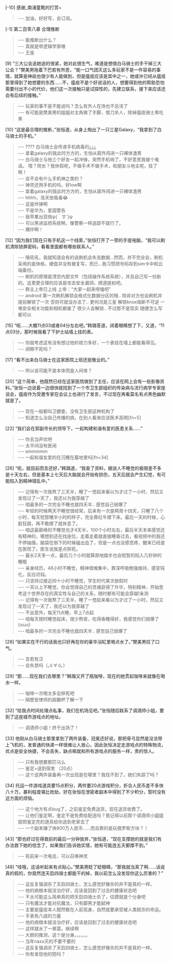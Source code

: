 
[-10] 感谢_南浦童靴的打赏~
>--- 加油，好好写，会订阅。<br>

[-1] 第二百零八章 合理推断
>--- 能推断出什么？<br>
>--- 真就是带逻辑学家嗷<br>
>--- 王座<br>

[9] “三大公会追她追的很紧，她对此很生气，难道是想借白马骑士的手干掉三大公会？”樊美男拖着下巴若有所思，“能一口气团灭这么多玩家不是一件容易的事情，就算是神祇也很少有人能做到，但是瘟疫应该是其中之一，她或许已经从瘟疫那里得到了她想要的东西……不，瘟疫不是个好说话的人，想要得到他的帮助恐怕需要付出不小的代价，他们这一次接触只是试探性的，先建立联系，接下来应该还会有后续的接触。”
>--- 玩家的事不是不能说吗？怎么有外人在场也不忌讳了<br>
>--- 有可能是樊美男的姐姐对主角做了手脚，借刀杀人，除掉瘟疫骑士黑吃黑<br>

[10] “这是最合理的推断，”张恒道，从身上掏出了一只三星Galaxy，“我拿到了白马骑士的手机。”
>--- ???? 白马骑士会传递手机病毒的¿¿¿<br>
>--- 拿着galaxy的我此时方方的，生怕从窗外闯进一只裸体渣男<br>
>--- 白马骑士与他三个好友一起冲锋，突然手机响了，不好意思我接个电话。
喂？院长？我休假呢，不做手术不做手术，和朋友斗地主呢，挂了啊！<br>
>--- 会不会有什么手机神之类的？<br>
>--- 神灵还用手机的吗，好low啊<br>
>--- 拿着galaxy的我此时方方的，生怕从窗外闯进一只裸体渣男<br>
>--- hhhh，洛天依吸毒😂<br>
>--- 这是炸弹啊<br>
>--- 不是华为，爱国警告<br>
>--- 我苹果出双倍ψ(｀∇´)ψ<br>
>--- 可以黑进监控系统啊，像警察一样追踪不就行了。<br>
>--- 爆炸啊！<br>

[12] “因为我们现在只有手机这一个线索，”张恒打开了一旁的手提电脑，“我可以刷机清除锁屏密码，看看里面都有哪些联系人。”
>--- 哦吼吼，我就知道会有的说刷机会失去数据...然而，并不完全会，刷机采用的是快格，硬盘并没有被复写，而已...我习惯把号码存到sim卡中和云端备份。<br>
>--- 刷机的原理是清空内部文件（包括操作系统系统），并且自己写一份新的。这里更合理的应该是攻击安全漏洞，顺道提权吧。<br>
>--- 群主上帝已上线
上帝：“大家一起来唠嗑吧”<br>
>--- android 第一次刷机解锁会格式化数据分区的哦.. 除非对方也会刷机并提前解锁了一次 否则可就没办法了..
更何况是三星 解锁knox熔断不可逆 一堆安全相关功能和相机都废了 很少人会解锁..
不过那不是现实 随便怎么写都可以<br>

[15] “呃……大概11点03或者04分左右吧。”韩璐答道，闭着眼睛想了下，又道，“11点03分，那时候我看了下护士站墙上挂的表。
>--- 你就考虑这有没有想过他的视力多好，一个表挂在墙上都能看得见。<br>
>--- 闭眼不死吗？<br>

[17] “看不出来白马骑士在这家医院上班还挺敬业的。”
>--- 所以说可能不是本体而是人间体？<br>

[20] “这个简单，他既然已经在这家医院做到了主任，应该在网上会有一些影像资料。”张恒一边说着一边很快就找到了一个市卫生部组织的传染病与流行病学专家座谈会，瘟疫作为受邀专家在会议上也进行了发言，不过现在再看莫名有点黑色幽默就是了。
>--- 现在一般都叫卫健委，没有卫生部这种机构了<br>
>--- 知道怎么治自己传播的病，在别人看来应该医术高明[fn=5]<br>

[22] “我们会在郭副市长的领导下，一起构建和谐有爱的医患关系……”
>--- 你去当声优吧<br>
>--- 太平间没有医闹<br>
>--- emmmmm<br>
>--- 一起和谐友爱的在沉睡在墓地里吗[fn=34]<br>

[26] “呃，就目前而言还好，”韩璐道，“我查了资料，据说人不睡觉的极限差不多是十天左右，但是基本上七天后大脑就会开始有损伤，五天后就会产生幻觉，有可能陷入到精神错乱中。”
>--- 记得有一次我熬了三天半，睡了一觉起来看以为才过了一小时，然后又发现过了一天了，我还以为我穿越了<br>
>--- 咱最多的一次完全不睡也就四天半.. 感觉自己弱爆了<br>
>--- 年轻的时候两天不睡觉很经常，后来有一次是两周十四天，只睡了八个小时，每天短暂睡半小时的样子，完全靠红牛撑下来。最后一天的时候，心脏狂跳，再不敢撑了就休息了。<br>
>--- 咱这最巅峰的不睡觉也才4天半，100个小时左右，最后半天本来感觉还有精神的，哪想到还在找座位，走着走着就直接睡昏过去，看视频中的我还不停抽搐，脑袋在倒下的时候磕出血了，但是一点也没感觉疼，醒来已经是在医院了。医生说我差点猝死。<br>
>--- 最长2天多一点，最后几个小时就算原地踏步也会短暂的陷入几秒钟的睡眠<br>
>--- 亲身经历，48小时不睡觉，精神很难集中，靠深呼吸勉强维持，感官钝化，反应迟钝。<br>
>--- 只坚持过接近四十小时不睡觉，学生时代某次放假时<br>
>--- 一天以上不睡觉，你会觉得自己的灵魂获得了升华，特别精神，开始思考这个世界存在的真实性与自己的关系，随时都有可能会穿越!亲测<br>
>--- 记得有一次我熬了三天半，睡了一觉起来看以为才过了一小时，然后又发现过了一天了，我还以为我穿越了<br>
>--- 不出意外，每天11点睡，早上7点起<br>
>--- 咱每天按时睡觉起床，很少熬夜，吃得香睡得好，我感觉你们弱爆了(ಡωಡ)<br>
>--- 咱最多的一次完全不睡也就四天半.. 感觉自己弱爆了<br>

[28] “如果实在不行的话我也只好再在你的豪华浴缸里喝点水了。”樊美男叹了口气。
>--- 言若有汉<br>
>--- 会失禁吗（｡ò ∀ ó｡）<br>

[29] “那……现在我们去哪里？”韩璐又开了瓶咖啡，现在的她贯起咖啡来就像在喝水一样。
>--- 咖啡一次喝太多会猝死吧<br>
>--- 隔壁安律师的超霸杯了解一下<br>

[32] “给我点时间处理点私事，我们在机场见吧。”张恒随后联系了调酒师小姐，要到了这座城市游戏点的地址。
>--- 调酒师小姐！终于出场了！<br>

[33] 他刚从白马骑士那里拿到了两件装备，冠冕还好说，那把骨弓显然是没法带上飞机的，发普通的快递一样很难让人放心，因此张恒决定走游戏点的特殊物流，优点是安全快捷，不会丢失，缺点嘛就和所有游戏点的服务一样，贵的惊人。
>--- 只有我想要那匹马么<br>
>--- 鉴定+送到宿舍 （20点）<br>
>--- 这个这两件装备再一次出现是在哪里？我找不到了。她们失踪了吗？<br>

[34] 托运一件游戏道具要15点积分，两件要20点游戏积分，折合人民币差不多快八十万，暴利程度堪比抢劫，好在张恒在泄密者副本中得到了不少积分，暂时没有这方面的烦恼。
>--- 这个地方有点bug了，之前鉴定免费送货，现在送货收费了。<br>
>--- 让他们鉴定啊，鉴定不是免费给配送吗？我记得以前那个调酒师小姐姐就把鉴定完的道具给你送到老家去了<br>
>--- 一个副本赚了快800万人民币……而且靠的是玩俄罗斯方块？！<br>

[43] “那也好过在得救前的最后一分钟放弃，”张恒道，“现在支撑她的就是我们有办法救下她的信念了，如果我们告诉她实情，她有可能连五天都撑不到。”
>--- 死前来一次电击，可以召唤神灵<br>

[48] “哇哦，这话听起来有点贴心。”樊美男眨了眨眼睛，“那我就当真了啊……话说真的假的，你竟然连天启四骑士都能干的掉，我以前怎么没发现你这么厉害的？”
>--- 这反复强调杀了天启四骑士，怎么感觉好像杀的并不是真的一样。<br>
>--- 他的病根本就没治疗好，应该是回到了过去的健康状态吧<br>
>--- 不太可能这么简单真的把天启四骑士杀了，估摸就是个分身吧<br>
>--- 只有魔法才能对抗魔法，只有脚男才能弑神<br>
>--- 主要是瘟疫本人既然敢在人前现身，自然就要承受被人类弑杀的命运。<br>
>--- 手表有八成的力量<br>
>--- 他的病根本就没治疗好，应该是回到了过去的健康状态吧<br>
>--- 这样就水了一章莫。继续啊<br>
>--- 大胆的推测，这个是分身。。。。。。<br>
>--- 当年naxx灭的不要不要的<br>
>--- 这反复强调杀了天启四骑士，怎么感觉好像杀的并不是真的一样。<br>
>--- 你有发现他的短吗？<br>
